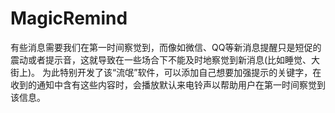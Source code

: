 # MagicRemind
有些消息需要我们在第一时间察觉到，而像如微信、QQ等新消息提醒只是短促的震动或者提示音，这就导致在一些场合下不能及时地察觉到新消息(比如睡觉、大街上)。
为此特别开发了该“流氓”软件，可以添加自己想要加强提示的关键字，在收到的通知中含有这些内容时，会播放默认来电铃声以帮助用户在第一时间察觉到该信息。
